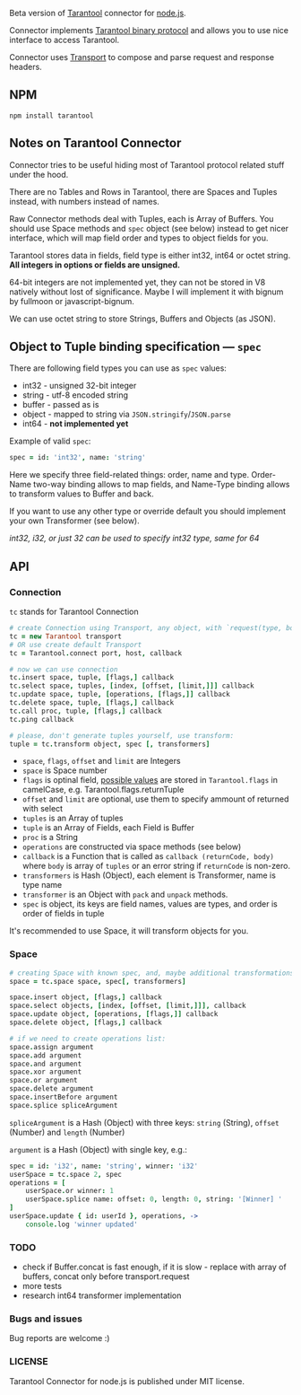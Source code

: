 Beta version of [Tarantool](http://tarantool.org) connector for [node.js](http://nodejs.org).

Connector implements [Tarantool binary protocol](https://github.com/mailru/tarantool/blob/master/doc/box-protocol.txt) and allows you to use nice interface to access Tarantool.

Connector uses [Transport](https://github.com/devgru/node-tarantool-transport) to compose and parse request and response headers.

## NPM

```shell
npm install tarantool
```

## Notes on Tarantool Connector

Connector tries to be useful hiding most of Tarantool protocol related stuff under the hood.

There are no Tables and Rows in Tarantool, there are Spaces and Tuples instead, with numbers instead of names.

Raw Connector methods deal with Tuples, each is Array of Buffers. You should use Space methods and `spec` object (see below) instead to get nicer interface, which will map field order and types to object fields for you.

Tarantool stores data in fields, field type is either int32, int64 or octet string. **All integers in options or fields are unsigned.**

64-bit integers are not implemented yet, they can not be stored in V8 natively without lost of significance. Maybe I will implement it with bignum by fullmoon or javascript-bignum.

We can use octet string to store Strings, Buffers and Objects (as JSON).

## Object to Tuple binding specification — `spec`

There are following field types you can use as `spec` values:
- int32 - unsigned 32-bit integer
- string - utf-8 encoded string
- buffer - passed as is
- object - mapped to string via `JSON.stringify`/`JSON.parse`
- int64 - **not implemented yet**

Example of valid `spec`:
```coffee
spec = id: 'int32', name: 'string'
```

Here we specify three field-related things: order, name and type. Order-Name two-way binding allows to map fields, and Name-Type binding allows to transform values to Buffer and back.

If you want to use any other type or override default you should implement your own Transformer (see below).

*int32, i32, or just 32 can be used to specify int32 type, same for 64*

## API

### Connection

`tc` stands for Tarantool Connection

```coffee
# create Connection using Transport, any object, with `request(type, body, callback)`
tc = new Tarantool transport
# OR use create default Transport
tc = Tarantool.connect port, host, callback

# now we can use connection
tc.insert space, tuple, [flags,] callback
tc.select space, tuples, [index, [offset, [limit,]]] callback
tc.update space, tuple, [operations, [flags,]] callback
tc.delete space, tuple, [flags,] callback
tc.call proc, tuple, [flags,] callback
tc.ping callback

# please, don't generate tuples yourself, use transform:
tuple = tc.transform object, spec [, transformers]
```

- `space`, `flags`, `offset` and `limit` are Integers
- `space` is Space number
- `flags` is optinal field, [possible values](https://github.com/mailru/tarantool/blob/master/doc/box-protocol.txt#L231) are stored in `Tarantool.flags` in camelCase, e.g. Tarantool.flags.returnTuple
- `offset` and `limit` are optional, use them to specify ammount of returned with select
- `tuples` is an Array of tuples
- `tuple` is an Array of Fields, each Field is Buffer
- `proc` is a String
- `operations` are constructed via space methods (see below)
- `callback` is a Function that is called as `callback (returnCode, body)` where `body` is array of `tuples` or an error string if `returnCode` is non-zero.
- `transformers` is Hash (Object), each element is Transformer, name is type name
- `transformer` is an Object with `pack` and `unpack` methods.
- `spec` is object, its keys are field names, values are types, and order is order of fields in tuple

It's recommended to use Space, it will transform objects for you.

### Space

```coffee
# creating Space with known spec, and, maybe additional transformations
space = tc.space space, spec[, transformers]

space.insert object, [flags,] callback
space.select objects, [index, [offset, [limit,]]], callback
space.update object, [operations, [flags,]] callback
space.delete object, [flags,] callback

# if we need to create operations list:
space.assign argument
space.add argument
space.and argument
space.xor argument
space.or argument
space.delete argument
space.insertBefore argument
space.splice spliceArgument
```

`spliceArgument` is a Hash (Object) with three keys: `string` (String), `offset` (Number) and `length` (Number)

`argument` is a Hash (Object) with single key, e.g.:

```coffee
spec = id: 'i32', name: 'string', winner: 'i32'
userSpace = tc.space 2, spec
operations = [
    userSpace.or winner: 1
    userSpace.splice name: offset: 0, length: 0, string: '[Winner] '
]
userSpace.update { id: userId }, operations, ->
    console.log 'winner updated'
```

### TODO
- check if Buffer.concat is fast enough, if it is slow - replace with array of buffers, concat only before transport.request
- more tests
- research int64 transformer implementation

### Bugs and issues
Bug reports are welcome :)

### LICENSE
Tarantool Connector for node.js is published under MIT license.
